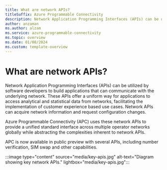 ```yaml
---
title: What are network APIs?
titleSuffix: Azure Programmable Connectivity
description: Network Application Programming Interfaces (APIs) can be utilized by software developers to build applications that can communicate with the underlying network.
author: anzaman
ms.author: alzam
ms.service: azure-programmable-connectivity
ms.topic: overview 
ms.date: 01/08/2024
ms.custom: template-overview
---
```


# What are network APIs?
 
Network Application Programming Interfaces (APIs) can be utilized by software developers to build applications that can communicate with the underlying network. These APIs offer a uniform way for applications to access analytical and statistical data from networks, facilitating the implementation of customer experience based use cases. Network APIs can acquire network information and request configuration changes.  

Azure Programmable Connectivity (APC) uses these network APIs to provide a unified standard interface across multiple operator networks globally while abstracting the complexities inherent to network APIs.  

APC is now available in public preview with several APIs, including number verification, SIM swap and other capabilities.  
  
   :::image type="content" source="media/key-apis.jpg" alt-text="Diagram showing key network APIs." lightbox="media/key-apis.jpg":::  